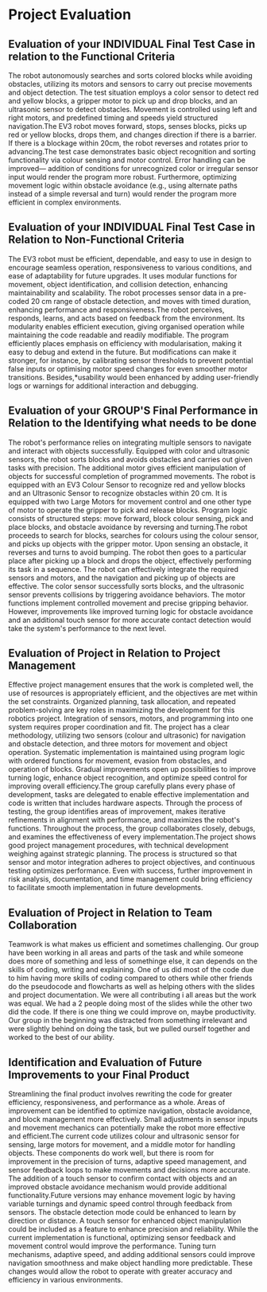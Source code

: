 # Project Evaluation
## Evaluation of your INDIVIDUAL Final Test Case in relation to the Functional Criteria
The robot autonomously searches and sorts colored blocks while avoiding obstacles, utilizing its motors and sensors to carry 
out precise movements and object detection. The test situation employs a color sensor to detect red and yellow blocks, a 
gripper motor to pick up and drop blocks, and an ultrasonic sensor to detect obstacles. Movement is controlled using left and 
right motors, and predefined timing and speeds yield structured navigation.The EV3 robot moves forward, stops, senses blocks, 
picks up red or yellow blocks, drops them, and changes direction if there is a barrier. If there is a blockage within 20cm, 
the robot reverses and rotates prior to advancing.The test case demonstrates basic object recognition and sorting 
functionality via colour sensing and motor control. Error handling can be improved— addition of conditions for unrecognized 
color or irregular sensor input would render the program more robust. Furthermore, optimizing movement logic within obstacle 
avoidance (e.g., using alternate paths instead of a simple reversal and turn) would render the program more efficient in 
complex environments.

## Evaluation of your INDIVIDUAL Final Test Case in Relation to Non-Functional Criteria
The EV3 robot must be efficient, dependable, and easy to use in design to encourage seamless operation, responsiveness to 
various conditions, and ease of adaptability for future upgrades.
It uses modular functions for movement, object identification, and collision detection, enhancing maintainability and 
scalability. The robot processes sensor data in a pre-coded 20 cm range of obstacle detection, and moves with timed duration, 
enhancing performance and responsiveness.The robot perceives, responds, learns, and acts based on feedback from the 
environment. Its modularity enables efficient execution, giving organised operation while maintaining the code readable and 
readily modifiable. The program efficiently places emphasis on efficiency with modularisation, making it easy to debug and 
extend in the future. But modifications can make it stronger, for instance, by calibrating sensor thresholds to prevent 
potential false inputs or optimising motor speed changes for even smoother motor transitions. Besides,*usability would been 
enhanced by adding user-friendly logs or warnings for additional interaction and debugging.

## Evaluation of your GROUP'S Final Performance in Relation to the Identifying what needs to be done
The robot's performance relies on integrating multiple sensors to navigate and interact with objects successfully. Equipped 
with color and ultrasonic sensors, the robot sorts blocks and avoids obstacles and carries out given tasks with precision. The 
additional motor gives efficient manipulation of objects for successful completion of programmed movements.
The robot is equipped with an EV3 Colour Sensor to recognize red and yellow blocks and an Ultrasonic Sensor to recognize 
obstacles within 20 cm. It is equipped with two Large Motors for movement control and one other type of motor to operate the 
gripper to pick and release blocks. Program logic consists of structured steps: move forward, block colour sensing, pick and 
place blocks, and obstacle avoidance by reversing and turning.The robot proceeds to search for blocks, searches for colours 
using the colour sensor, and picks up objects with the gripper motor. Upon sensing an obstacle, it reverses and turns to avoid
bumping. The robot then goes to a particular place after picking up a block and drops the object, effectively performing its 
task in a sequence. The robot can effectively integrate the required sensors and motors, and the navigation and picking up of 
objects are effective. The color sensor successfully sorts blocks, and the ultrasonic sensor prevents collisions by 
triggering avoidance behaviors. The motor functions implement controlled movement and precise gripping behavior. However, 
improvements like improved turning logic for obstacle avoidance and an additional touch sensor for more accurate contact 
detection would take the system's performance to the next level.

## Evaluation of Project in Relation to Project Management
Effective project management ensures that the work is completed well, the use of resources is appropriately efficient, and the 
objectives are met within the set constraints. Organized planning, task allocation, and repeated problem-solving are key roles 
in maximizing the development for this robotics project. Integration of sensors, motors, and programming into one system 
requires proper coordination and fit. The project has a clear methodology, utilizing two sensors (colour and ultrasonic) for 
navigation and obstacle detection, and three motors for movement and object operation. Systematic implementation is maintained 
using program logic with ordered functions for movement, evasion from obstacles, and operation of blocks. Gradual improvements 
open up possibilities to improve turning logic, enhance object recognition, and optimize speed control for improving overall 
efficiency.The group carefully plans every phase of development, tasks are delegated to enable effective implementation and 
code is written that includes hardware aspects. Through the process of testing, the group identifies areas of improvement, 
makes iterative refinements in alignment with performance, and maximizes the robot's functions. Throughout the process, the 
group collaborates closely, debugs, and examines the effectiveness of every implementation.The project shows good project 
management procedures, with technical development weighing against strategic planning. The process is structured so that 
sensor and motor integration adheres to project objectives, and continuous testing optimizes performance. Even with success, 
further improvement in risk analysis, documentation, and time management could bring efficiency to facilitate smooth 
implementation in future developments.

## Evaluation of Project in Relation to Team Collaboration
Teamwork is what makes us efficient and sometimes challenging. Our group have been working in all areas and parts of the task 
and while someone does more of something and less of somethinge else, it can depends on the skills of coding, writing and 
explaining. One of us did most of the code due to him having more skills of coding compared to others while other friends do 
the pseudocode and flowcharts as well as helping others with the slides and project documentation. We were all contributing i 
all areas but the work was equal. We had a 2 people doing most of the slides while the other two did the code. If there is one 
thing we could improve on, maybe productivity. Our group in the beginning was distracted from something irrelevant and were 
slightly behind on doing the task, but we pulled ourself together and worked to the best of our ability. 

## Identification and Evaluation of Future Improvements to your Final Product
Streamlining the final product involves rewriting the code for greater efficiency, responsiveness, and performance as a whole.
Areas of improvement can be identified to optimize navigation, obstacle avoidance, and block management more effectively. 
Small adjustments in sensor inputs and movement mechanics can potentially make the robot more effective and efficient.The 
current code utilizes colour and ultrasonic sensor for sensing, large motors for movement, and a middle motor for handling 
objects. These components do work well, but there is room for improvement in the precision of turns, adaptive speed 
management, and sensor feedback loops to make movements and decisions more accurate. The addition of a touch sensor to 
confirm contact with objects and an improved obstacle avoidance mechanism would provide additional functionality.Future 
versions may enhance movement logic by having variable turnings and dynamic speed control through feedback from sensors. The 
obstacle detection mode could be enhanced to learn by direction or distance. A touch sensor for enhanced object manipulation 
could be included as a feature to enhance precision and reliability. While the current implementation is functional, 
optimizing sensor feedback and movement control would improve the performance. Tuning turn mechanisms, adaptive speed, and 
adding additional sensors could improve navigation smoothness and make object handling more predictable. These changes would 
allow the robot to operate with greater accuracy and efficiency in various environments.